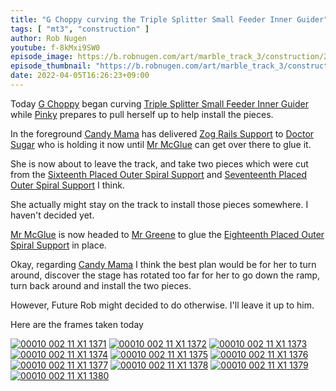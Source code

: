 ```yaml
---
title: "G Choppy curving the Triple Splitter Small Feeder Inner Guider"
tags: [ "mt3", "construction" ]
author: Rob Nugen
youtube: f-8kMxi9SW0
episode_image: https://b.robnugen.com/art/marble_track_3/construction/2022/2022_apr_05_gchoppy_curving_tssfig.jpg
episode_thumbnail: "https://b.robnugen.com/art/marble_track_3/construction/2022/thumbs/2022_apr_05_gchoppy_curving_tssfig.jpg"
date: 2022-04-05T16:26:23+09:00
---
```


Today
[G Choppy](/workers/g_choppy/)
began curving
[Triple Splitter Small Feeder Inner Guider](/parts/triple-splitter-small-feeder-inner-guider/)
while
[Pinky](/workers/pinky/)
prepares to pull herself up to help install the pieces.

In the foreground
[Candy Mama](/workers/candy_mama/)
has delivered
[Zog Rails Support](/parts/zog-rails-support/)
to
[Doctor Sugar](/workers/dr_sugar/)
who is holding it now until
[Mr McGlue](/workers/mr_mcglue/)
can get over there to glue it.

She is now about to leave the track, and take two pieces which were
cut from the
[Sixteenth Placed Outer Spiral Support](/parts/sixteenth-placed-outer-spiral-support/)
and
[Seventeenth Placed Outer Spiral Support](/parts/seventeenth-placed-outer-spiral-support/)
I think.

She actually might stay on the track to install those pieces
somewhere.  I haven't decided yet.

[Mr McGlue](/workers/mr_mcglue/)
is now headed to
[Mr Greene](/workers/mr_greene/)
to glue the
[Eighteenth Placed Outer Spiral Support](/parts/eighteenth-placed-outer-spiral-support/)
in place.

Okay, regarding
[Candy Mama](/workers/candy_mama/)
I think the best plan would be for her to turn around, discover the
stage has rotated too far for her to go down the ramp, turn back
around and install the two pieces.

However, Future Rob might decided to do otherwise.  I'll leave it up
to him.

Here are the frames taken today

[![00010 002 11 X1 1371](//b.robnugen.com/art/marble_track_3/frames/2022/thumbs/00010_002_11_X1_1371.jpg)](//b.robnugen.com/art/marble_track_3/frames/2022/00010_002_11_X1_1371.jpg)
[![00010 002 11 X1 1372](//b.robnugen.com/art/marble_track_3/frames/2022/thumbs/00010_002_11_X1_1372.jpg)](//b.robnugen.com/art/marble_track_3/frames/2022/00010_002_11_X1_1372.jpg)
[![00010 002 11 X1 1373](//b.robnugen.com/art/marble_track_3/frames/2022/thumbs/00010_002_11_X1_1373.jpg)](//b.robnugen.com/art/marble_track_3/frames/2022/00010_002_11_X1_1373.jpg)
[![00010 002 11 X1 1374](//b.robnugen.com/art/marble_track_3/frames/2022/thumbs/00010_002_11_X1_1374.jpg)](//b.robnugen.com/art/marble_track_3/frames/2022/00010_002_11_X1_1374.jpg)
[![00010 002 11 X1 1375](//b.robnugen.com/art/marble_track_3/frames/2022/thumbs/00010_002_11_X1_1375.jpg)](//b.robnugen.com/art/marble_track_3/frames/2022/00010_002_11_X1_1375.jpg)
[![00010 002 11 X1 1376](//b.robnugen.com/art/marble_track_3/frames/2022/thumbs/00010_002_11_X1_1376.jpg)](//b.robnugen.com/art/marble_track_3/frames/2022/00010_002_11_X1_1376.jpg)
[![00010 002 11 X1 1377](//b.robnugen.com/art/marble_track_3/frames/2022/thumbs/00010_002_11_X1_1377.jpg)](//b.robnugen.com/art/marble_track_3/frames/2022/00010_002_11_X1_1377.jpg)
[![00010 002 11 X1 1378](//b.robnugen.com/art/marble_track_3/frames/2022/thumbs/00010_002_11_X1_1378.jpg)](//b.robnugen.com/art/marble_track_3/frames/2022/00010_002_11_X1_1378.jpg)
[![00010 002 11 X1 1379](//b.robnugen.com/art/marble_track_3/frames/2022/thumbs/00010_002_11_X1_1379.jpg)](//b.robnugen.com/art/marble_track_3/frames/2022/00010_002_11_X1_1379.jpg)
[![00010 002 11 X1 1380](//b.robnugen.com/art/marble_track_3/frames/2022/thumbs/00010_002_11_X1_1380.jpg)](//b.robnugen.com/art/marble_track_3/frames/2022/00010_002_11_X1_1380.jpg)
